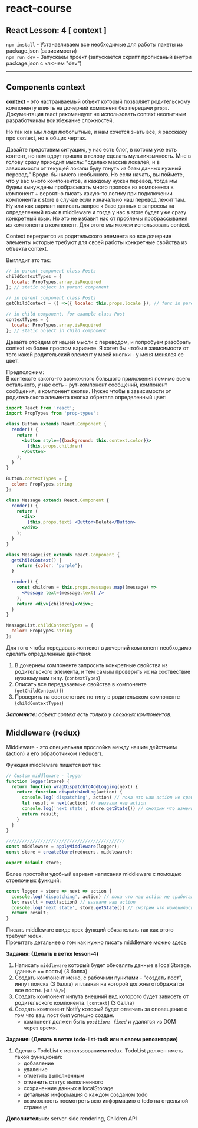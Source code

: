 # react-course
## React Lesson: 4 [ context ]

`npm install` - Устанавливаем все необходимые для работы пакеты из package.json (зависимости) <br/>
`npm run dev` - Запускаем проект (запускается скрипт прописаный внутри package.json с ключем "dev")
<br/>

---

## Components context
[**context**](https://reactjs.org/docs/context.html) - это настраиваемый объект который позволяет родительскому компоненту влиять на дочерний компонент без передачи `props`. Документация react рекомендует не использовать context неопытным разработчикам воизбежание сложностей.  

Но так как мы люди любопытные, и нам хочется знать все, я расскажу про context, но в общих чертах. 

Давайте представим ситуацию, у нас есть блог, в котоом уже есть контент, но нам вдруг пришла в голову сделать мультиязычность. Мне в голову сразу приходит мысль: "сделаю массив локалей, и в зависимости от текущей локали буду тянуть из базы данных нужный перевод." Вроде-бы ничего необычного. Но если начать, вы поймете, что у вас много компонентов, и каждому нужен перевод, тогда мы будем вынуждены пробрасывать много пропсов из компонента в компонент + вероятно писать какую-то логику при подключении компонента к store в случае если изначально наш перевод лежит там. Ну или как вариант написать запрос к базе данных с запросом на определенный язык в middleware и тогда у нас в store будет уже сразу конкретный язык. Но это не избавит нас от проблемы пробрассывания из компонента в компонент. Для этого мы можем использовать context.

Context передается из родительского элемента во все дочерние элементы которые требуют для своей работы конкретные свойства из объекта context.

Выглядит это так:
```jsx
// in parent component class Posts
childContextTypes = {
  locale: PropTypes.array.isRequired
}; // static object in parent component

// in parent component class Posts
getChildContext = () =>({ locale: this.props.locale }); // func in parent component 

// in child component, for example class Post
contextTypes = {
  locale: PropTypes.array.isRequired
}; // statiс object in child component

```

Давайте отойдем от нашей мысли с переводом, и попробуем разобрать context на более простом варианте.
Я хотел бы чтобы в зависимости от того какой родительский элемент у моей кнопки - у меня менялся ее цвет.

Предположим: <br>
В контексте какого-то возможного большого приложения помимо всего остального, у нас есть - рут-компонент сообщений, компонент сообщения, и компонент кнопки. Нужно чтобы в зависимости от родительского элемента кнопка обретала определенный цвет: 
```jsx
import React from 'react';
import PropTypes from 'prop-types';

class Button extends React.Component {
  render() {
    return (
      <button style={{background: this.context.color}}>
        {this.props.children}
      </button>
    );
  }
}

Button.contextTypes = {
  color: PropTypes.string
};

class Message extends React.Component {
  render() {
    return (
      <div>
        {this.props.text} <Button>Delete</Button>
      </div>
    );
  }
}

class MessageList extends React.Component {
  getChildContext() {
    return {color: "purple"};
  }

  render() {
    const children = this.props.messages.map((message) =>
      <Message text={message.text} />
    );
    return <div>{children}</div>;
  }
}

MessageList.childContextTypes = {
  color: PropTypes.string
};

```
Для того чтобы передавать контекст в дочерний компонент необходимо сделать определенные действия:
1. В дочернем компоненте запросить конкретные свойства из родительского элемента, и тем самым проверить их на соотвествие нужному нам типу. (`contextTypes`)
2. Описать все передаваемые свойства в компоненте (`getChildContext()`)
3. Проверить на соответствие по типу в родительском компоненте (`childContextTypes`)

***Запомните:*** *объект context есть только у сложных компонентов.*

## Middleware (redux)
Middleware - это специальная прослойка между нашим действием (action) и его обработчиком (reducer). 

Функция middleware пишется вот так: 
```javascript
// Custom middleware - logger 
function logger(store) {
  return function wrapDispatchToAddLogging(next) {
    return function dispatchAndLog(action) {
      console.log('dispatching', action) // пока что наш action не сработал.
      let result = next(action) // вызвали наш action
      console.log('next state', store.getState()) // смотрим что изменилось в store 
      return result;
    }
  }
}

/////////////////////////////////////////////
const middleware = applyMiddleware(logger);
const store = createStore(reducers, middleware);

export default store;
```

Более простой и удобный вариант написания middleware с помощью стрелочных функций:
```javascript
const logger = store => next => action {
  console.log('dispatching', action) // пока что наш action не сработал.
  let result = next(action) // вызвали наш action
  console.log('next state', store.getState()) // смотрим что изменилось в store
  return result;
}
```

Писать middleware ввиде трех функций обязательнь так как этого требует redux. <br>
Прочитать детальнее о том как нужно писать middleware можно [здесь](http://redux.js.org/docs/advanced/Middleware.html)

**Задания: (Делать в ветке lesson-4)**
1. Написать `middleware` который будет обновлять данные в localStorage. (данные == посты) (3 балла)
2. Создать компонент меню, с рабочими пунктами - "создать пост", инпут поиска (3 балла) и главная на которой должны отображатся все посты. (`<Link/>`)
3. Создать компонент инпута внешний вид которого будет зависеть от родительского компонента. [`context`] (3 балла)
4. Создать компонент Notify который будет отвечать за оповещение о том что ваш пост был успешно создан. 
    - компонент должен быть *`position: fixed`* и удалятся из DOM через время. 

**Задания: (Делать в ветке todo-list-task или в своем репозиторие)**
1. Сделать TodoList с использованием redux. TodoList должен иметь такой функционал:
    - добавление
    - удаление 
    - отметить выполненным
    - отменить статус выполненного
    - сохраненние данных в localStorage
    - детальная информация о каждом созданом todo
    - возможность посмотреть всю информацию о todo на отдельной странице

 
**Дополнительно:** server-side rendering, Children API